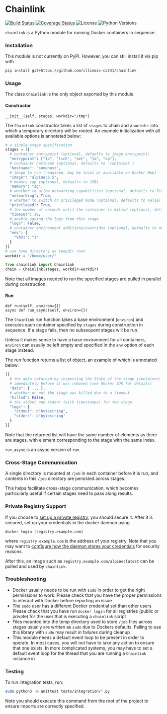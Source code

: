 # Chainlink
[![Build Status](https://travis-ci.com/illinois-cs241/chainlink.svg?branch=master)](https://travis-ci.com/illinois-cs241/chainlink)
[![Coverage Status](https://coveralls.io/repos/github/illinois-cs241/chainlink/badge.svg?branch=master)](https://coveralls.io/github/illinois-cs241/chainlink?branch=master)
![License](https://img.shields.io/badge/license-NCSA%2FIllinois-blue.svg)
![Python Versions](https://img.shields.io/badge/python-3.5%2B-blue.svg)

`chainlink` is a Python module for running Docker containers in sequence.

### Installation

This module is not currently on PyPI. However, you can still install it via pip with

```sh
pip install git+https://github.com/illinois-cs241/chainlink
```

### Usage

The class `Chainlink` is the only object exported by this module.

#### Constructor

```
__init__(self, stages, workdir="/tmp")
```

The `Chainlink` constructor takes a list of `stages` to chain and a `workdir` into which a temporary directory will be rooted. An example initialization with all available options is annotated below:

```python
# a single-stage specification
stages = [{
  # container entrypoint (optional, defaults to image entrypoint)
  "entrypoint": ["ip", "link", "set", "lo", "up"],
  # container hostname (optional, defaults to 'container')
  "hostname": "somehost",
  # image to run (required, may be local or available on Docker Hub)
  "image": "alpine:3.5",
  # memory cap (optional, defaults to 2GB)
  "memory": "2g",
  # whether to allow networking capabilities (optional, defaults to True)
  "networking": True,
  # whether to switch on privileged mode (optional, defaults to False)
  "privileged": True,
  # the number of seconds until the container is killed (optional, defaults to 30)
  "timeout": 30,
  # enable saving the logs from this stage
  "logs": False,
  # container environment additions/overrides (optional, defaults to none)
  "env": {
    "VAR1": "1"
  }
}]
# use home directory as tempdir root
workdir = "/home/user/"

from chainlink import Chainlink
chain = Chainlink(stages, workdir=workdir)
```

Note that all images needed to run the specified stages are pulled in parallel during construction. 

#### Run

```
def run(self, environ={})
async def run_async(self, environ={})
```

The `Chainlink` run function takes a base environment (`environ`) and executes each container specified by `stages` during construction in sequence. If a stage fails, then no subsequent stages will be run.

Unless it makes sense to have a base environment for all containers, `environ` can usually be left empty and specified in the `env` option of each stage instead.

The run function returns a list of object, an example of which is annotated below:

```python
[{
  # the data returned by inspecting the State of the stage (container)
  # immediately before it was removed (see Docker SDK for details)
  "data": { ... },
  # whether or not the stage was killed due to a timeout
  "killed": False,
  # the stdout and stderr (with timestamps) for the stage
  "logs": {
    "stdout": b"bytestring",
    "stderr": b"bytestring"
  }
}]
```

Note that the returned list will have the same number of elements as there are stages, with element corresponding to the stage with the same index.

`run_async` is an async version of `run`.

### Cross-Stage Communication

A single directory is mounted at `/job` in each container before it is run, and contents in this `/job` directory are persisted across stages.

This helps facilitate cross-stage communication, which becomes particularly useful if certain stages need to pass along results.

### Private Registry Support

If you choose to [set up a private registry](https://docs.docker.com/registry/deploying/), you should secure it. After it is secured, set up your credentials in the docker daemon using 

```shell
docker login [registry.example.com]
``` 

where `registry.example.com` is the address of your registry. Note that you may want to [configure how the daemon stores your credentials](https://docs.docker.com/engine/reference/commandline/login/#credentials-store) for security reasons.

After this, an image such as `registry.example.com/alpine:latest` can be pulled and used by `chainlink`.

### Troubleshooting

- Docker usually needs to be run with `sudo` in order to get the right permissions to work. Please check that you have the proper permissions to interact with Docker before reporting an issue
- The `sudo` user has a different Docker credential set than other users. Please check that you have run `docker login` for all registries (public or private) for the user that is executing a `chainlink` script
- Files mounted into the temp directory used to store `/job` files across stages usually are written as `sudo` due to Dockers defaults. Failing to use this library with `sudo` may result in failures during cleanup
- This module needs a default event loop to be present in order to operate. In most cases, you will not have to take any action to ensure that one exists. In more complicated systems, you may have to set a default event loop for the thread that you are running a `Chainlink` instance in

### Testing

To run integration tests, run:

```sh
sudo python3 -m unittest tests/integration/*.py
```

Note you should execute this command from the root of the project to ensure imports are correctly specified.
